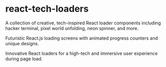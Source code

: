# react-tech-loaders
A collection of creative, tech-inspired React loader components including hacker terminal, pixel world unfolding, neon spinner, and more.

Futuristic React.js loading screens with animated progress counters and unique designs.

Innovative React loaders for a high-tech and immersive user experience during page load.

